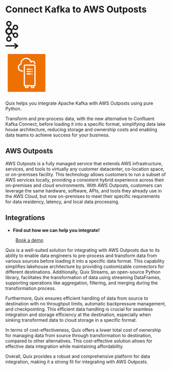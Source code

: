 # Connect Kafka to AWS Outposts

<div class="connect-images cards blog-grid-card" markdown>
<div>
<img src="../images/kafka_logo.png" width="40px" />
</div>
<div>
<img src="../images/arrow.svg" width="40px" />
</div>
<div>
<img src="./images/aws-outposts_1.jpg" />
</div>
</div>

Quix helps you integrate Apache Kafka with AWS Outposts using pure Python.

Transform and pre-process data, with the new alternative to Confluent Kafka Connect, before loading it into a specific format, simplifying data lake house architecture, reducing storage and ownership costs and enabling data teams to achieve success for your business.

## AWS Outposts

AWS Outposts is a fully managed service that extends AWS infrastructure, services, and tools to virtually any customer datacenter, co-location space, or on-premises facility. This technology allows customers to run a subset of AWS services locally, providing a consistent hybrid experience across their on-premises and cloud environments. With AWS Outposts, customers can leverage the same hardware, software, APIs, and tools they already use in the AWS Cloud, but now on-premises to meet their specific requirements for data residency, latency, and local data processing.

## Integrations

<div class="grid cards" markdown>

- __Find out how we can help you integrate!__

    <a class="md-button md-button--primary" href="https://quix.io/book-a-demo" target="_blank" style="margin:.5rem;">Book a demo</a>

</div>


Quix is a well-suited solution for integrating with AWS Outposts due to its ability to enable data engineers to pre-process and transform data from various sources before loading it into a specific data format. This capability simplifies lakehouse architecture by providing customizable connectors for different destinations. Additionally, Quix Streams, an open-source Python library, facilitates the transformation of data using streaming DataFrames, supporting operations like aggregation, filtering, and merging during the transformation process. 

Furthermore, Quix ensures efficient handling of data from source to destination with no throughput limits, automatic backpressure management, and checkpointing. This efficient data handling is crucial for seamless integration and storage efficiency at the destination, especially when sinking transformed data to cloud storage in a specific format.

In terms of cost-effectiveness, Quix offers a lower total cost of ownership for managing data from source through transformation to destination, compared to other alternatives. This cost-effective solution allows for effective data integration while maintaining affordability.

Overall, Quix provides a robust and comprehensive platform for data integration, making it a strong fit for integrating with AWS Outposts.

